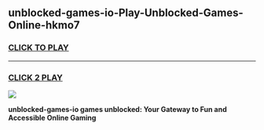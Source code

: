 
## unblocked-games-io-Play-Unblocked-Games-Online-hkmo7
<h3>
<a href="https://premium76.site?title=unblocked-games-io&ref=25A">CLICK TO PLAY</a></h3>
<hr>

<h3>
<a href="https://premium76.site?title=unblocked-games-io&ref=25A">CLICK 2 PLAY</a>
  
</h3>

<a href="https://premium76.site?title=unblocked-games-io&ref=25A"><img src="https://clearcache.store/games.png"></a>


**unblocked-games-io games unblocked: Your Gateway to Fun and Accessible Online Gaming**
